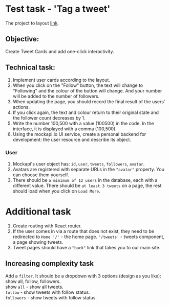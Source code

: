 # Test task - 'Tag a tweet'

The project  to layout [link](https://www.figma.com/file/66Eme3lRm8j25rKN0wjBZ2/Test-(Copy)?type=design&node-id=0-1&t=eqCmxs2io4Ua1huA-0).

## Objective:

Create Tweet Cards and add one-click interactivity.

## Technical task:

1. Implement user cards according to the layout.
2. When you click on the "Follow" button, the text will change to "Following" and the colour of the button will change. And your number will be added to the number of followers.
3. When updating the page, you should record the final result of the users' actions.
4. If you click again, the text and colour return to their original state and the follower count decreases by 1.
5. Write the number 100,500 with a value (100500) in the code. In the interface, it is displayed with a comma (100,500).
6. Using the mockapi.io UI service, create a personal backend for development: the user resource and describe its object.

### User

1. Mockapi's user object has: `id`, `user`, `tweets`, `followers`, `avatar`.
2. Avatars are registered with separate URLs in the `"avatar"` property. You can choose them yourself.
3. There should be `a minimum of 12 users` in the database, each with a different value. There should be `at least 3 tweets` on a page, the rest should load when you click on `Load More`.

# Additional task

1. Create routing with React router.
2. If the user comes in via a route that does not exist, they need to be redirected to `Home '/'` - the home page. `'/tweets'` - tweets component, a page showing tweets.
3. Tweet pages should have a `"back"` link that takes you to our main site.

## Increasing complexity task

Add a `filter`. It should be a dropdown with 3 options (design as you like): show all, follow, followers.\
show `all` - show all tweets.\
`follow` - show tweets with follow status.\
`followers` - show tweets with follow status.
